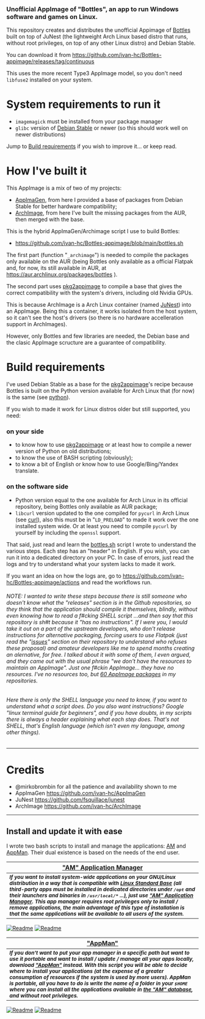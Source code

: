 ### Unofficial AppImage of "Bottles", an app to run Windows software and games on Linux.
This repository creates and distributes the unofficial Appimage of [Bottles](https://usebottles.com/) built on top of JuNest (the lightweight Arch Linux based distro that runs, without root privileges, on top of any other Linux distro) and Debian Stable.

You can download it from https://github.com/ivan-hc/Bottles-appimage/releases/tag/continuous

This uses the more recent Type3 AppImage model, so you don't need `libfuse2` installed on your system.

# System requirements to run it
- `imagemagick` must be installed from your package manager
- `glibc` version of [Debian Stable](https://packages.debian.org/stable/source/glibc) or newer (so this should work well on newer distributions)

Jump to [Build requirements](build-requirements) if you wish to improve it... or keep read.

# How I've built it
This AppImage is a mix of two of my projects:
- [AppImaGen](https://github.com/ivan-hc/AppImaGen), from here I provided a base of packages from Debian Stable for better hardware compatibility;
- [ArchImage](https://github.com/ivan-hc/ArchImage), from here I've built the missing packages from the AUR, then merged with the base.

This is the hybrid AppImaGen/Archimage script I use to build Bottles:
- https://github.com/ivan-hc/Bottles-appimage/blob/main/bottles.sh

The first part (function "`_archimage`") is needed to compile the packages only available on the AUR (being Bottles only available as a official Flatpak and, for now, its still available in AUR, at https://aur.archlinux.org/packages/bottles ).

The second part uses [pkg2appimage](https://github.com/AppImageCommunity/pkg2appimage) to compile a base that gives the correct compatibility with the system's drivers, including old Nvidia GPUs.

This is because ArchImage is a Arch Linux container (named [JuNest](https://github.com/fsquillace/junest)) into an AppImage. Being this a container, it works isolated from the host system, so it can't see the host's drivers (so there is no hardware accelleration support in ArchImages).

However, only Bottles and few libraries are needed, the Debian base and the clasic AppImage scructure are a guarantee of compatibility.

# Build requirements
I've used Debian Stable as a base for the [pkg2appimage](https://github.com/AppImageCommunity/pkg2appimage)'s recipe because Bottles is built on the Python version available for Arch Linux that (for now) is the same (see [python](https://archlinux.org/packages/core/x86_64/python/)).

If you wish to made it work for Linux distros older but still supported, you need:
### on your side
- to know how to use [pkg2appimage](https://github.com/AppImageCommunity/pkg2appimage) or at least how to compile a newer version of Python on old distributions;
- to know the use of BASH scripting (obviously);
- to know a bit of English or know how to use Google/Bing/Yandex translate.

### on the software side
- Python version equal to the one available for Arch Linux in its official repository, being Bottles only available as AUR package;
- `libcurl` version updated to the one compiled for `pycurl` in Arch Linux (see [curl](https://archlinux.org/packages/core/x86_64/curl/)), also this must be in "`LD_PRELOAD`" to made it work over the one installed system wide. Or at least you need to compile `pycurl` by yourself by including the `openssl` support.

That said, just read and learn the [bottles.sh](https://github.com/ivan-hc/Bottles-appimage/blob/main/bottles.sh) script I wrote to understand the various steps. Each step has an "header" in English. If you wish, you can run it into a dedicated directory on your PC. In case of errors, just read the logs and try to understand what your system lacks to made it work.

If you want an idea on how the logs are, go to https://github.com/ivan-hc/Bottles-appimage/actions and read the workflows run.

###### NOTE: I wanted to write these steps because there is still someone who doesn't know what the "releases" section is in the Github repositories, so they think that the application should compile it themselves, blindly, without even knowing how to read a f#cking SHELL script ...and then say that this repository is sh#t because it "has no instructions". If I were you, I would take it out on a part of the upstream developers, who don't release instructions for alternative packaging, forcing users to use Flatpak (just read the "[issues](https://github.com/bottlesdevs/Bottles/issues?q=appimage)" section on their repository to understand who refuses these proposal) and amateur developers like me to spend months creating an alernative, for free. I talked about it with some of them, I even argued, and they came out with the usual phrase "we don't have the resources to maintain an AppImage". Just one f#ckin AppImage... they have no resources. I've no resources too, but [60 AppImage packages](https://github.com/ivan-hc#my-appimage-packages) in my repositories.

###### Here there is only the SHELL language you need to know, if you want to understand what a script does. Do you also want instructions? Google "linux terminal guide for beginners", and if you have doubts, in my scripts there is always a header explaining what each step does. That's not SHELL, that's English language (which isn't even my language, among other things).

---------------------------------
# Credits

- @mirkobrombin for all the patience and availability shown to me
- AppImaGen https://github.com/ivan-hc/AppImaGen
- JuNest https://github.com/fsquillace/junest
- ArchImage https://github.com/ivan-hc/ArchImage

---------------------------------
## Install and update it with ease

I wrote two bash scripts to install and manage the applications: [AM](https://github.com/ivan-hc/AM-Application-Manager) and [AppMan](https://github.com/ivan-hc/AppMan). Their dual existence is based on the needs of the end user.

| [**"AM" Application Manager**](https://github.com/ivan-hc/AM-Application-Manager) |
| -- |
| <sub>***If you want to install system-wide applications on your GNU/Linux distribution in a way that is compatible with [Linux Standard Base](https://refspecs.linuxfoundation.org/lsb.shtml) (all third-party apps must be installed in dedicated directories under `/opt` and their launchers and binaries in `/usr/local/*` ...), just use ["AM" Application Manager](https://github.com/ivan-hc/AM-Application-Manager). This app manager requires root privileges only to install / remove applications, the main advantage of this type of installation is that the same applications will be available to all users of the system.***</sub>
[![Readme](https://img.shields.io/github/stars/ivan-hc/AM-Application-Manager?label=%E2%AD%90&style=for-the-badge)](https://github.com/ivan-hc/AM-Application-Manager/stargazers) [![Readme](https://img.shields.io/github/license/ivan-hc/AM-Application-Manager?label=&style=for-the-badge)](https://github.com/ivan-hc/AM-Application-Manager/blob/main/LICENSE)

| [**"AppMan"**](https://github.com/ivan-hc/AppMan)
| --
| <sub>***If you don't want to put your app manager in a specific path but want to use it portable and want to install / update / manage all your apps locally, download ["AppMan"](https://github.com/ivan-hc/AppMan) instead. With this script you will be able to decide where to install your applications (at the expense of a greater consumption of resources if the system is used by more users). AppMan is portable, all you have to do is write the name of a folder in your `$HOME` where you can install all the applications available in [the "AM" database](https://github.com/ivan-hc/AM-Application-Manager/tree/main/programs), and without root privileges.***</sub>
[![Readme](https://img.shields.io/github/stars/ivan-hc/AppMan?label=%E2%AD%90&style=for-the-badge)](https://github.com/ivan-hc/AppMan/stargazers) [![Readme](https://img.shields.io/github/license/ivan-hc/AppMan?label=&style=for-the-badge)](https://github.com/ivan-hc/AppMan/blob/main/LICENSE)
